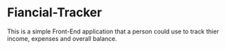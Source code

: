 # Fiancial-Tracker
This is a simple Front-End application that a person could use to track thier income, expenses and overall balance.
